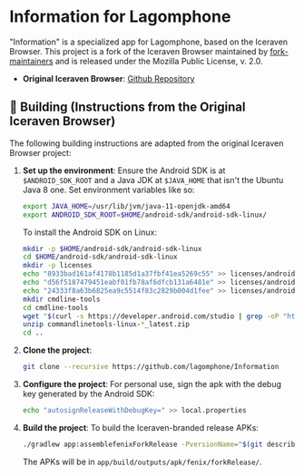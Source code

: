 # Information for Lagomphone

"Information" is a specialized app for Lagomphone, based on the Iceraven Browser. This project is a fork of the Iceraven Browser maintained by [fork-maintainers](https://github.com/fork-maintainers/iceraven-browser) and is released under the Mozilla Public License, v. 2.0.

- **Original Iceraven Browser**: [Github Repository](https://github.com/fork-maintainers/iceraven-browser)

## 🔨 Building (Instructions from the Original Iceraven Browser)

The following building instructions are adapted from the original Iceraven Browser project:

1. **Set up the environment**:
   Ensure the Android SDK is at `$ANDROID_SDK_ROOT` and a Java JDK at `$JAVA_HOME` that isn't the Ubuntu Java 8 one. Set environment variables like so:

    ```sh
    export JAVA_HOME=/usr/lib/jvm/java-11-openjdk-amd64
    export ANDROID_SDK_ROOT=$HOME/android-sdk/android-sdk-linux/
    ```

    To install the Android SDK on Linux:

    ```sh
    mkdir -p $HOME/android-sdk/android-sdk-linux
    cd $HOME/android-sdk/android-sdk-linux
    mkdir -p licenses
    echo "8933bad161af4178b1185d1a37fbf41ea5269c55" >> licenses/android-sdk-license
    echo "d56f5187479451eabf01fb78af6dfcb131a6481e" >> licenses/android-sdk-license
    echo "24333f8a63b6825ea9c5514f83c2829b004d1fee" >> licenses/android-sdk-license
    mkdir cmdline-tools
    cd cmdline-tools
    wget "$(curl -s https://developer.android.com/studio | grep -oP "https://dl.google.com/android/repository/commandlinetools-linux-[0-9]+_latest.zip")"
    unzip commandlinetools-linux-*_latest.zip
    cd ..
    ```

2. **Clone the project**:

    ```sh
    git clone --recursive https://github.com/lagomphone/Information
    ```

3. **Configure the project**:
   For personal use, sign the apk with the debug key generated by the Android SDK:

    ```sh
    echo "autosignReleaseWithDebugKey=" >> local.properties
    ```

4. **Build the project**:
   To build the Iceraven-branded release APKs:

    ```sh
    ./gradlew app:assemblefenixForkRelease -PversionName="$(git describe --tags HEAD)"
    ```

    The APKs will be in `app/build/outputs/apk/fenix/forkRelease/`.


